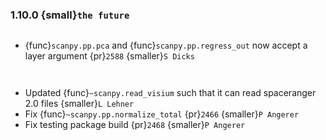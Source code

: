 ### 1.10.0 {small}`the future`

```{rubric} Features
```

* {func}`scanpy.pp.pca` and {func}`scanpy.pp.regress_out` now accept a layer argument {pr}`2588` {smaller}`S Dicks`

```{rubric} Docs
```

```{rubric} Bug fixes
```

* Updated {func}`~scanpy.read_visium` such that it can read spaceranger 2.0 files {smaller}`L Lehner`
* Fix {func}`~scanpy.pp.normalize_total` {pr}`2466` {smaller}`P Angerer`
* Fix testing package build {pr}`2468` {smaller}`P Angerer`


```{rubric} Ecosystem
```
